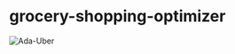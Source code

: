 # grocery-shopping-optimizer


![Ada-Uber](https://github.com/paulahemsi/grocery-shopping-optimizer/assets/63563271/543089a1-65e1-4e0c-80fd-95fa9406636d)

